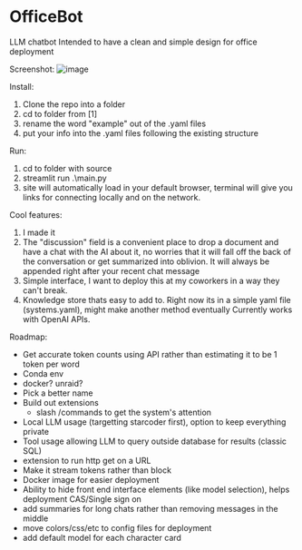# OfficeBot
LLM chatbot
Intended to have a clean and simple design for office deployment

Screenshot:
![image](https://github.com/iamthewally/OfficeBot/assets/31074602/be1cf684-ad63-4535-89ce-a18c725255bf)

Install:
1) Clone the repo into a folder
2) cd to folder from [1]
3) rename the word "example" out of the .yaml files
4) put your info into the .yaml files following the existing structure

Run: 
1) cd to folder with source
2) streamlit run .\main.py
3) site will automatically load in your default browser, terminal will give you links for connecting locally and on the network.

Cool features:
  1) I made it
  2) The "discussion" field is a convenient place to drop a document and have a chat with the AI about it, no worries that it will fall off the back of the conversation or get summarized into oblivion.  It will always be appended right after your recent chat message
  3) Simple interface, I want to deploy this at my coworkers in a way they can't break.
  4) Knowledge store thats easy to add to.  Right now its in a simple yaml file (systems.yaml), might make another method eventually
Currently works with OpenAI APIs.

Roadmap:
  - Get accurate token counts using API rather than estimating it to be 1 token per word
  - Conda env
  - docker? unraid?
  - Pick a better name
  - Build out extensions 
    - slash /commands to get the system's attention
  - Local LLM usage (targetting starcoder first), option to keep everything private
  - Tool usage allowing LLM to query outside database for results (classic SQL)
  - extension to run http get on a URL
  - Make it stream tokens rather than block
  - Docker image for easier deployment
  - Ability to hide front end interface elements (like model selection), helps deployment
  CAS/Single sign on
  - add summaries for long chats rather than removing messages in the middle
  - move colors/css/etc to config files for deployment
  - add default model for each character card
